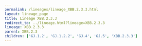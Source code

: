 ```yaml
---
permalink: /lineages/lineage_XBB.2.3.3.html
layout: lineage_page
title: Lineage XBB.2.3.3
redirect_to: ../lineage.html?lineage=XBB.2.3.3
lineage: XBB.2.3.3
parent: XBB.2.3
children: ['GJ.1.2', 'GJ.1.2.2', 'GJ.4', 'GJ.5', 'XBB.2.3.3']
---
```

